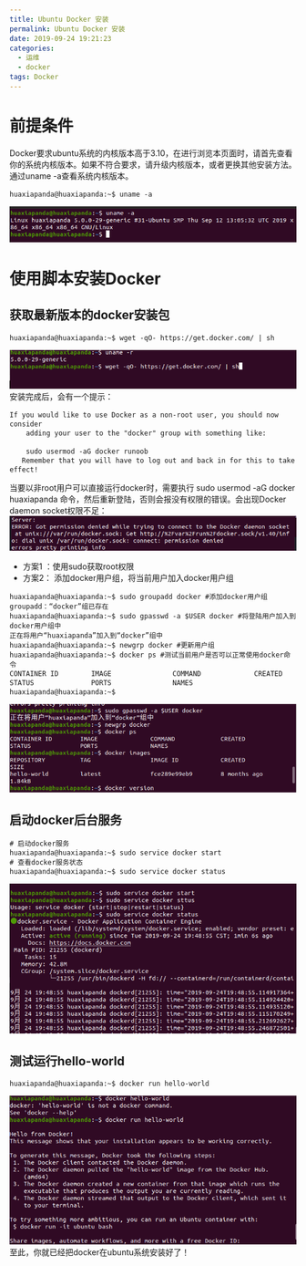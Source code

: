 ```yaml
---
title: Ubuntu Docker 安装
permalink: Ubuntu Docker 安装
date: 2019-09-24 19:21:23
categories:
  - 运维
  - docker
tags: Docker
---
```

# 前提条件
Docker要求ubuntu系统的内核版本高于3.10，在进行浏览本页面时，请首先查看你的系统内核版本。如果不符合要求，请升级内核版本，或者更换其他安装方法。通过uname -a查看系统内核版本。
```shell
huaxiapanda@huaxiapanda:~$ uname -a
```
![图1](Ubuntu-Docker-安装/01.png)
# 使用脚本安装Docker
## 获取最新版本的docker安装包
```shell
huaxiapanda@huaxiapanda:~$ wget -qO- https://get.docker.com/ | sh
```
![图2](Ubuntu-Docker-安装/02.png)
安装完成后，会有一个提示：
```shell
If you would like to use Docker as a non-root user, you should now consider
    adding your user to the "docker" group with something like:

    sudo usermod -aG docker runoob
   Remember that you will have to log out and back in for this to take effect!  
```
当要以非root用户可以直接运行docker时，需要执行 sudo usermod -aG docker huaxiapanda 命令，然后重新登陆，否则会报没有权限的错误。会出现Docker daemon socket权限不足：
![图3](Ubuntu-Docker-安装/04.png)
* 方案1 ：使用sudo获取root权限
* 方案2： 添加docker用户组，将当前用户加入docker用户组
```shell
huaxiapanda@huaxiapanda:~$ sudo groupadd docker #添加docker用户组
groupadd：“docker”组已存在
huaxiapanda@huaxiapanda:~$ sudo gpasswd -a $USER docker #将登陆用户加入到docker用户组中
正在将用户“huaxiapanda”加入到“docker”组中
huaxiapanda@huaxiapanda:~$ newgrp docker #更新用户组
huaxiapanda@huaxiapanda:~$ docker ps #测试当前用户是否可以正常使用docker命令
CONTAINER ID        IMAGE               COMMAND             CREATED             STATUS              PORTS               NAMES
huaxiapanda@huaxiapanda:~$
```
![图4](Ubuntu-Docker-安装/03.png)
## 启动docker后台服务
```shell
# 启动docker服务
huaxiapanda@huaxiapanda:~$ sudo service docker start
# 查看docker服务状态
huaxiapanda@huaxiapanda:~$ sudo service docker status
```
![图5](Ubuntu-Docker-安装/05.png)
## 测试运行hello-world
```shell
huaxiapanda@huaxiapanda:~$ docker run hello-world
```
![图6](Ubuntu-Docker-安装/06.png)
至此，你就已经把docker在ubuntu系统安装好了！
